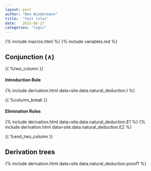 ```yaml
---
layout: post
author: "Ben Wiedermann"
title:  "Test rules"
date:   2015-06-27
categories: "logic"
---
```


{% include macros.html %}
{% include variables.md %}

## Conjunction ($\land$)

{{ %two_column }}

#### __Introduction Rule__

{% include derivation.html data=site.data.natural_deduction.I %}

{{ %column_break }}

#### __Elimination Rules__

{% include derivation.html data=site.data.natural_deduction.E1 %}
{% include derivation.html data=site.data.natural_deduction.E2 %}

{{ %end_two_column }}

## Derivation trees

{% include derivation.html data=site.data.natural_deduction.proof1 %}
